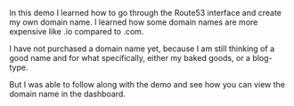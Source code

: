 In this demo I learned how to go through the Route53 interface and create my own domain name. I learned how some domain names are more expensive like .io compared to .com.

I have not purchased a domain name yet, because I am still thinking of a good name and for what specifically, either my baked goods, or a blog-type. 

But I was able to follow along with the demo and see how you can view the domain name in the dashboard.
